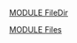[MODULE FileDir](https://github.com/io-core/Files/blob/main/FileDir.Mod)

[MODULE Files](https://github.com/io-core/Files/blob/main/Files.Mod)

